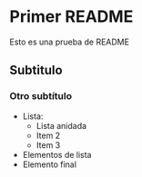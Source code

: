 # Primer README
Esto es una prueba de README
## Subtitulo
### Otro subtítulo

* Lista:
    * Lista anidada
    * Item 2
    * Item 3
* Elementos de lista
* Elemento final